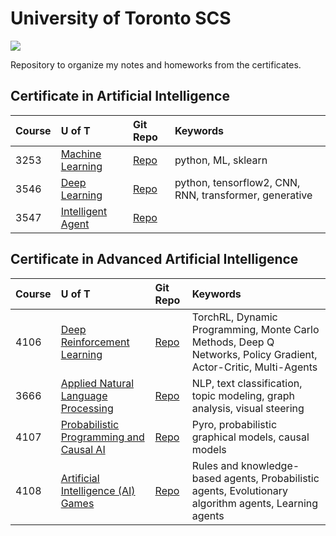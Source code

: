 # University of Toronto SCS
![](https://learn.utoronto.ca/themes/custom/de_theme/logo.svg)

Repository to organize my notes and homeworks from the certificates.

## Certificate in Artificial Intelligence

| Course | U of T | Git Repo | Keywords |
| :----- | :----- | :------- | :------- |
| 3253 | [Machine Learning](https://learn.utoronto.ca/programs-courses/courses/3253-machine-learning) | [Repo]() | python, ML, sklearn |
| 3546 | [Deep Learning](https://learn.utoronto.ca/programs-courses/courses/3546-deep-learning) | [Repo]() | python, tensorflow2, CNN, RNN, transformer, generative |
| 3547 | [Intelligent Agent](https://learn.utoronto.ca/programs-courses/courses/3547-intelligent-agents) | [Repo]() | |

## Certificate in Advanced Artificial Intelligence

| Course | U of T | Git Repo | Keywords |
| :----- | :----- | :------- | :------- |
| 4106 | [Deep Reinforcement Learning](https://learn.utoronto.ca/programs-courses/courses/4106-deep-reinforcement-learning) | [Repo]() | TorchRL, Dynamic Programming, Monte Carlo Methods, Deep Q Networks, Policy Gradient, Actor-Critic, Multi-Agents |
| 3666 | [Applied Natural Language Processing](https://learn.utoronto.ca/programs-courses/courses/3666-applied-natural-language-processing) | [Repo]() | NLP, text classification, topic modeling, graph analysis, visual steering |
| 4107 | [Probabilistic Programming and Causal AI](https://learn.utoronto.ca/programs-courses/courses/4107-probabilistic-programming-and-causal-ai) | [Repo]() | Pyro, probabilistic graphical models, causal models |
| 4108 | [Artificial Intelligence (AI) Games](https://learn.utoronto.ca/programs-courses/courses/4108-artificial-intelligence-ai-games) | [Repo]() | Rules and knowledge-based agents, Probabilistic agents, Evolutionary algorithm agents, Learning agents |
